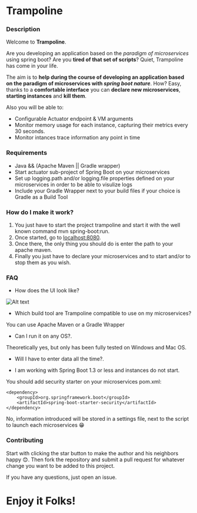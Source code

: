 # Trampoline

### Description

Welcome to **Trampoline**.

Are you developing an application based on the _paradigm of microservices_ using spring boot? Are you **tired of that set of scripts**? Quiet, Trampoline has come in your life.

The aim is to **help during the course of developing an application based on the paradigm of microservices with _spring boot nature_**. How? Easy, thanks to a **comfortable interface** you can **declare new microservices**, **starting instances** and **kill them**.

Also you will be able to:
* Configurable Actuator endpoint & VM arguments
* Monitor memory usage for each instance, capturing their metrics every 30 seconds.
* Monitor intances trace information any point in time

### Requirements

* Java && (Apache Maven || Gradle wrapper)
* Start actuator sub-project of Spring Boot on your microservices
* Set up logging.path and/or logging.file properties defined on your microservices in order to be able to visulize logs
* Include your Gradle Wrapper next to your build files if your choice is Gradle as a Build Tool

### How do I make it work?

1. You just have to start the project trampoline and start it with the well known command mvn spring-boot:run. 
2. Once started, go to [localhost:8080](http://localhost:8080). 
3. Once there, the only thing you should do is enter the path to your apache maven. 
4. Finally you just have to declare your microservices and to start and/or to stop them as you wish.

### FAQ

* How does the UI look like?

![Alt text](https://github.com/ErnestOrt/Trampoline/blob/master/TrampolineUI_2.png)

* Which build tool are Trampoline compatible to use on my microservices?
	
You can use Apache Maven or a Gradle Wrapper

* Can I run it on any OS?.

Theoretically yes, but only has been fully tested on Windows and Mac OS.

* Will I have to enter data all the time?.

* I am working with Spring Boot 1.3 or less and instances do not start.

You should add security starter on your microservices pom.xml:

```
<dependency>
	<groupId>org.springframework.boot</groupId>
	<artifactId>spring-boot-starter-security</artifactId>
</dependency>

```

No, information introduced will be stored in a settings file, next to the script to launch each microservices :grin:

### Contributing
Start with clicking the star button to make the author and his neighbors happy :blush:. Then fork the repository and submit a pull request for whatever change you want to be added to this project.

If you have any questions, just open an issue.

# Enjoy it Folks!
